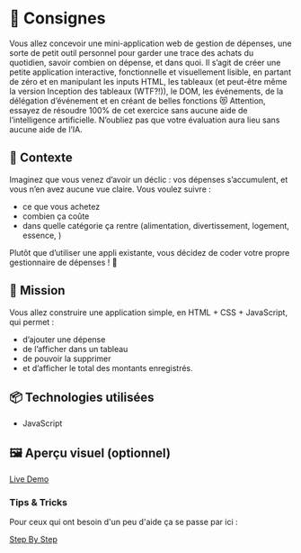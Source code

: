 # 🚀 Consignes

Vous allez concevoir une mini-application web de gestion de dépenses, une sorte de petit outil personnel pour garder une trace des achats du quotidien, savoir combien on dépense, et dans quoi.
Il s’agit de créer une petite application interactive, fonctionnelle et visuellement lisible, en partant de zéro et en manipulant les inputs HTML, les tableaux (et peut-être même la version Inception des tableaux (WTF?!)), le DOM, les événements, de la délégation d’événement et en créant de belles fonctions 😻
Attention, essayez de résoudre 100% de cet exercice sans aucune aide de l’intelligence artificielle. N’oubliez pas que votre évaluation aura lieu sans aucune aide de l’IA.

## 🧠 Contexte
Imaginez que vous venez d’avoir un déclic : vos dépenses s’accumulent, et vous n’en avez aucune vue claire. Vous voulez suivre :
- ce que vous achetez 
- combien ça coûte 
- dans quelle catégorie ça rentre (alimentation, divertissement, logement, essence, )

Plutôt que d’utiliser une appli existante, vous décidez de coder votre propre gestionnaire de dépenses ! 💪

## 💼 Mission
Vous allez construire une application simple, en HTML + CSS + JavaScript, qui permet :

- d’ajouter une dépense
- de l’afficher dans un tableau
- de pouvoir la supprimer
- et d’afficher le total des montants enregistrés.


## 📦 Technologies utilisées

- JavaScript


## 🖼️ Aperçu visuel (optionnel)

[Live Demo](https://ocrzia.github.io/gestion-depenses/)

### Tips & Tricks

Pour ceux qui ont besoin d'un peu d'aide ça se passe par ici : 

[Step By Step](https://docs.google.com/document/d/1WkMSqY7wg7mIK8OOLS4D57AzeOa1vajE5I4Fi-7atD0/edit?usp=sharing)